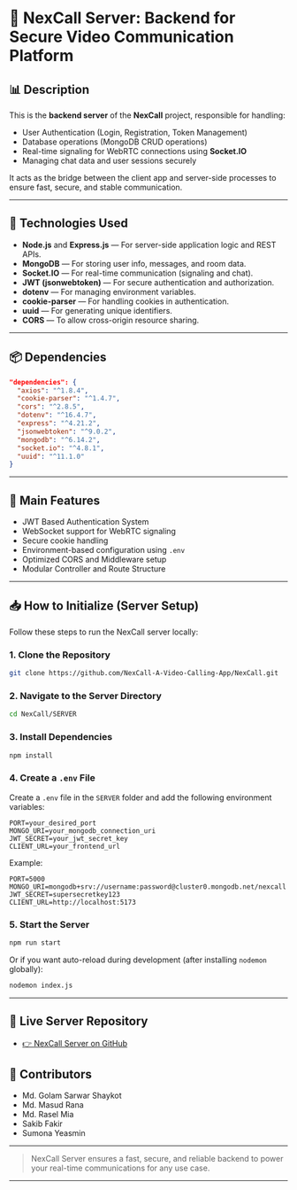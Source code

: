 # 🚀 NexCall Server: Backend for Secure Video Communication Platform

## 📊 Description
This is the **backend server** of the **NexCall** project, responsible for handling:
- User Authentication (Login, Registration, Token Management)
- Database operations (MongoDB CRUD operations)
- Real-time signaling for WebRTC connections using **Socket.IO**
- Managing chat data and user sessions securely

It acts as the bridge between the client app and server-side processes to ensure fast, secure, and stable communication.

---

## 🔧 Technologies Used
- **Node.js** and **Express.js** — For server-side application logic and REST APIs.
- **MongoDB** — For storing user info, messages, and room data.
- **Socket.IO** — For real-time communication (signaling and chat).
- **JWT (jsonwebtoken)** — For secure authentication and authorization.
- **dotenv** — For managing environment variables.
- **cookie-parser** — For handling cookies in authentication.
- **uuid** — For generating unique identifiers.
- **CORS** — To allow cross-origin resource sharing.

---

## 📦 Dependencies
```json
"dependencies": {
  "axios": "^1.8.4",
  "cookie-parser": "^1.4.7",
  "cors": "^2.8.5",
  "dotenv": "^16.4.7",
  "express": "^4.21.2",
  "jsonwebtoken": "^9.0.2",
  "mongodb": "^6.14.2",
  "socket.io": "^4.8.1",
  "uuid": "^11.1.0"
}
```

---

## 🔗 Main Features
- JWT Based Authentication System
- WebSocket support for WebRTC signaling
- Secure cookie handling
- Environment-based configuration using `.env`
- Optimized CORS and Middleware setup
- Modular Controller and Route Structure

---

## 📥 How to Initialize (Server Setup)

Follow these steps to run the NexCall server locally:

### 1. Clone the Repository
```bash
git clone https://github.com/NexCall-A-Video-Calling-App/NexCall.git
```

### 2. Navigate to the Server Directory
```bash
cd NexCall/SERVER
```

### 3. Install Dependencies
```bash
npm install
```

### 4. Create a `.env` File
Create a `.env` file in the `SERVER` folder and add the following environment variables:
```env
PORT=your_desired_port
MONGO_URI=your_mongodb_connection_uri
JWT_SECRET=your_jwt_secret_key
CLIENT_URL=your_frontend_url
```

Example:
```env
PORT=5000
MONGO_URI=mongodb+srv://username:password@cluster0.mongodb.net/nexcall
JWT_SECRET=supersecretkey123
CLIENT_URL=http://localhost:5173
```

### 5. Start the Server
```bash
npm run start
```

Or if you want auto-reload during development (after installing `nodemon` globally):
```bash
nodemon index.js
```

---

## 🚀 Live Server Repository
- [👉 NexCall Server on GitHub](https://github.com/NexCall-A-Video-Calling-App/NexCall/tree/main/SERVER)


## 👥 Contributors
- Md. Golam Sarwar Shaykot
- Md. Masud Rana
- Md. Rasel Mia
- Sakib Fakir
- Sumona Yeasmin

---

> NexCall Server ensures a fast, secure, and reliable backend to power your real-time communications for any use case.

---

